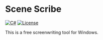 Scene Scribe
============

[![C#](https://img.shields.io/static/v1?label=C%23&message=v10&color=brightgreen)](https://docs.microsoft.com/en-us/dotnet/) [![License](https://img.shields.io/badge/license-MIT-blue.svg?label=License)](https://github.com/BLM16/SceneScribe/blob/master/LICENSE)

This is a free screenwriting tool for Windows.
